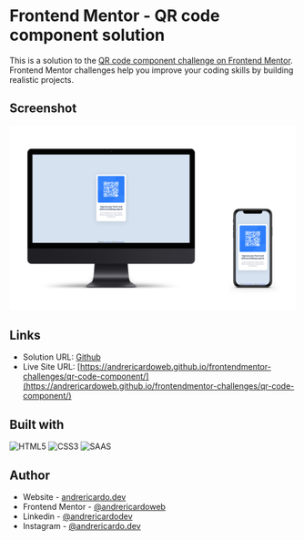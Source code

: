 # Frontend Mentor - QR code component solution

This is a solution to the [QR code component challenge on Frontend Mentor](https://www.frontendmentor.io/challenges/qr-code-component-iux_sIO_H). Frontend Mentor challenges help you improve your coding skills by building realistic projects. 


## Screenshot

![Screenshot Mockup](./screenshot.png)


## Links

- Solution URL: [Github](https://github.com/andrericardoweb/frontendmentor-challenges/tree/main/qr-code-component)
- Live Site URL: [https://andrericardoweb.github.io/frontendmentor-challenges/qr-code-component/](https://andrericardoweb.github.io/frontendmentor-challenges/qr-code-component/)


## Built with
![HTML5](https://img.shields.io/badge/html5-%23E34F26.svg?style=for-the-badge&logo=html5&logoColor=white) ![CSS3](https://img.shields.io/badge/css3-%231572B6.svg?style=for-the-badge&logo=css3&logoColor=white) ![SAAS](https://img.shields.io/badge/Sass-CC6699?style=for-the-badge&logo=sass&logoColor=white) 


## Author

- Website - [andrericardo.dev](https://www.your-site.com)
- Frontend Mentor - [@andrericardoweb](https://www.frontendmentor.io/profile/andrericardoweb)
- Linkedin - [@andrericardodev](https://www.linkedin.com/in/andrericardodev/)
- Instagram - [@andrericardo.dev](https://www.instagram.com/andrericardo.dev/)

